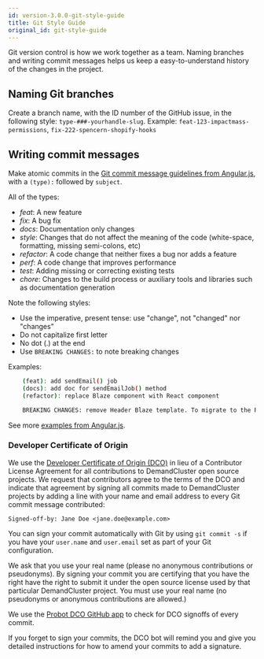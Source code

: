 ```yaml
---
id: version-3.0.0-git-style-guide
title: Git Style Guide
original_id: git-style-guide
---
```

    
Git version control is how we work together as a team. Naming branches and writing commit messages helps us keep a easy-to-understand history of the changes in the project.

## Naming Git branches

Create a branch name, with the ID number of the GitHub issue, in the following style: `type-###-yourhandle-slug`. Example: `feat-123-impactmass-permissions`, `fix-222-spencern-shopify-hooks`

## Writing commit messages

Make atomic commits in the [Git commit message guidelines from Angular.js](https://github.com/angular/angular.js/blob/master/DEVELOPERS.md#commits), with a `(type):` followed by `subject`.

All of the types:

- _feat_: A new feature
- _fix_: A bug fix
- _docs_: Documentation only changes
- _style_: Changes that do not affect the meaning of the code (white-space, formatting, missing semi-colons, etc)
- _refactor_: A code change that neither fixes a bug nor adds a feature
- _perf_: A code change that improves performance
- _test_: Adding missing or correcting existing tests
- _chore_: Changes to the build process or auxiliary tools and libraries such as documentation generation

Note the following styles:

- Use the imperative, present tense: use "change", not "changed" nor "changes"
- Do not capitalize first letter
- No dot (.) at the end
- Use `BREAKING CHANGES:` to note breaking changes

Examples:
```sh
    (feat): add sendEmail() job
    (docs): add doc for sendEmailJob() method
    (refactor): replace Blaze component with React component

    BREAKING CHANGES: remove Header Blaze template. To migrate to the React component, use HeaderComponent.
```
See more [examples from Angular.js](https://docs.google.com/document/d/1QrDFcIiPjSLDn3EL15IJygNPiHORgU1_OOAqWjiDU5Y/edit#heading=h.8sw072iehlhg).

### Developer Certificate of Origin
We use the [Developer Certificate of Origin (DCO)](https://developercertificate.org/) in lieu of a Contributor License Agreement for all contributions to DemandCluster open source projects. We request that contributors agree to the terms of the DCO and indicate that agreement by signing all commits made to DemandCluster projects by adding a line with your name and email address to every Git commit message contributed:
```
Signed-off-by: Jane Doe <jane.doe@example.com>
```

You can sign your commit automatically with Git by using `git commit -s` if you have your `user.name` and `user.email` set as part of your Git configuration.

We ask that you use your real name (please no anonymous contributions or pseudonyms). By signing your commit you are certifying that you have the right have the right to submit it under the open source license used by that particular DemandCluster project. You must use your real name (no pseudonyms or anonymous contributions are allowed.)

We use the [Probot DCO GitHub app](https://github.com/apps/dco) to check for DCO signoffs of every commit.

If you forget to sign your commits, the DCO bot will remind you and give you detailed instructions for how to amend your commits to add a signature.
